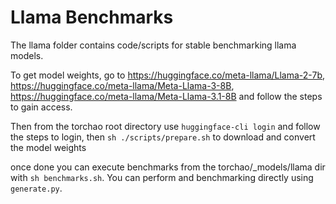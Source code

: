 # Llama Benchmarks

The llama folder contains code/scripts for stable benchmarking llama models.

To get model weights, go to https://huggingface.co/meta-llama/Llama-2-7b, https://huggingface.co/meta-llama/Meta-Llama-3-8B, https://huggingface.co/meta-llama/Meta-Llama-3.1-8B
and follow the steps to gain access.

Then from the torchao root directory use `huggingface-cli login` and follow the steps to login, then `sh ./scripts/prepare.sh` to
download and convert the model weights

once done you can execute benchmarks from the torchao/_models/llama dir with `sh benchmarks.sh`. You can perform and benchmarking
directly using `generate.py`.

